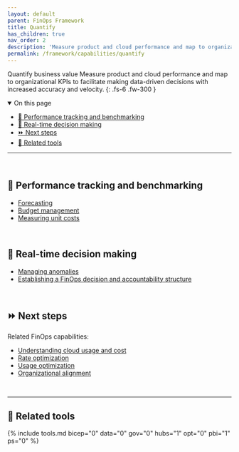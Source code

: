 ```yaml
---
layout: default
parent: FinOps Framework
title: Quantify
has_children: true
nav_order: 2
description: 'Measure product and cloud performance and map to organizational KPIs to facilitate making data-driven decisions with increased accuracy and velocity.'
permalink: /framework/capabilities/quantify
---
```


<span class="fs-9 d-block mb-4">Quantify business value</span>
Measure product and cloud performance and map to organizational KPIs to facilitate making data-driven decisions with increased accuracy and velocity.
{: .fs-6 .fw-300 }

<details open markdown="1">
   <summary class="fs-2 text-uppercase">On this page</summary>

- [📏 Performance tracking and benchmarking](#-performance-tracking-and-benchmarking)
- [🤔 Real-time decision making](#-real-time-decision-making)
- [⏩ Next steps](#-next-steps)
- [🧰 Related tools](#-related-tools)

</details>

---

<br>

## 📏 Performance tracking and benchmarking

- [Forecasting](./forecasting.md)
- [Budget management](./budgeting.md)
- [Measuring unit costs](./unit-economics.md)

<br>

## 🤔 Real-time decision making

- [Managing anomalies](../understand/anomalies.md)
- [Establishing a FinOps decision and accountability structure](../manage/structure.md)

<br>

## ⏩ Next steps

Related FinOps capabilities:

- [Understanding cloud usage and cost](../understand/README.md)
- [Rate optimization](../optimize/README.md#rate-optimization)
- [Usage optimization](../optimize/README.md#usage-optimization)
- [Organizational alignment](../manage/README.md)

<br>

---

## 🧰 Related tools

{% include tools.md bicep="0" data="0" gov="0" hubs="1" opt="0" pbi="1" ps="0" %}

<br>
